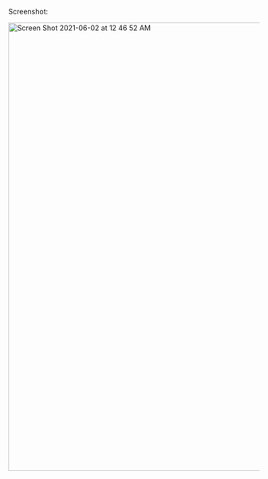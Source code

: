 Screenshot:

<img width="900" alt="Screen Shot 2021-06-02 at 12 46 52 AM" src="https://user-images.githubusercontent.com/31358827/162327566-942f2302-ecf7-4a79-bca0-fb98d1b09e67.png">
